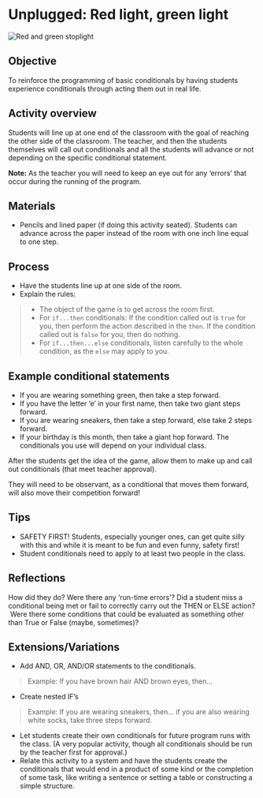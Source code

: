 # Unplugged: Red light, green light

![Red and green stoplight](/static/courses/csintro/conditionals/red-light-green-light.jpg)

## Objective
To reinforce the programming of basic conditionals by having students experience conditionals through acting them out in real life.

## Activity overview
Students will line up at one end of the classroom with the goal of reaching the other side of the classroom. The teacher, and then the students themselves will call out conditionals and all the students will advance or not depending on the specific conditional statement.

**Note:** As the teacher you will need to keep an eye out for any ‘errors’ that occur during the running of the program.

## Materials
* Pencils and lined paper (if doing this activity seated). Students can advance across the paper instead of the room with one inch line equal to one step.

## Process

* Have the students line up at one side of the room.
* Explain the rules:
>* The object of the game is to get across the room first.
>* For `if...then` conditionals:  If the condition called out is `true` for you, then perform the action described in the `then`. If the condition called out is `false` for you, then do nothing.
>* For `if...then...else` conditionals, listen carefully to the whole condition, as the `else` may apply to you.
	
## Example conditional statements

* If you are wearing something green, then take a step forward.
* If you have the letter ‘e’ in your first name, then take two giant steps forward.
* If you are wearing sneakers, then take a step forward, else take 2 steps forward.
* If your birthday is this month, then take a giant hop forward.
The conditionals you use will depend on your individual class.

After the students get the idea of the game, allow them to make up and call out conditionals (that meet teacher approval).

They will need to be observant, as a conditional that moves them forward, will also move their competition forward!

## Tips
* SAFETY FIRST! Students, especially younger ones, can get quite silly with this and while it is meant to be fun and even funny, safety first!
* Student conditionals need to apply to at least two people in the class.

## Reflections
How did they do?  Were there any ‘run-time errors’? Did a student miss a conditional being met or fail to correctly carry out the THEN or ELSE action?  Were there some conditions that could be evaluated as something other than True or False (maybe, sometimes)?

## Extensions/Variations 
* Add AND, OR, AND/OR statements to the conditionals.
>Example: If you have brown hair AND brown eyes, then...
* Create nested IF’s
>Example: If you are wearing sneakers, then... if you are also wearing white socks, take three steps forward.
* Let students create their own conditionals for future program runs with the class. (A very popular activity, though all conditionals should be run by the teacher first for approval.)
* Relate this activity to a system and have the students create the conditionals that would end in a product of some kind or the completion of some task, like writing a sentence or setting a table or constructing a simple structure.

